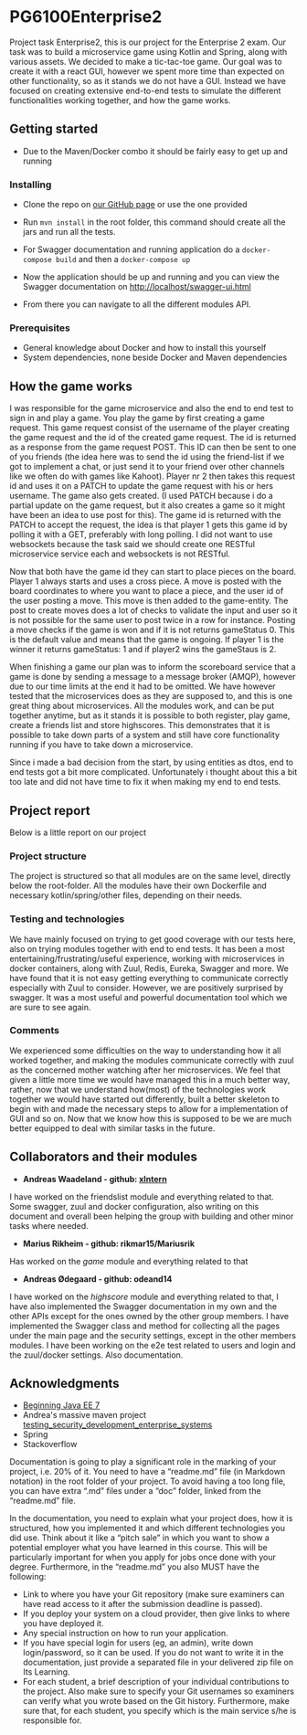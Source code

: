# PG6100Enterprise2
Project task Enterprise2, this is our project for the Enterprise 2 exam.
Our task was to build a microservice game using Kotlin and Spring, along with various assets. We decided to make a tic-tac-toe game.
Our goal was to create it with a react GUI, however we spent more time than expected on other functionality, so as it stands we do not have a GUI.
Instead we have focused on creating extensive end-to-end tests to simulate the different functionalities working together, and how the game works.

## Getting started
* Due to the Maven/Docker combo it should be fairly easy to get up and running

### Installing
* Clone the repo on [our GitHub page](https://github.com/odeand14/PG6100Enterprise2 "Our GitHub") or use the one provided
* Run ```mvn install``` in the root folder, this command should create all the jars and run all the tests.

* For Swagger documentation and running application do a ```docker-compose build``` and then a ```docker-compose up```
* Now the application should be up and running and you can view the Swagger documentation on [http://localhost/swagger-ui.html](http://localhost/swagger-ui.html)
* From there you can navigate to all the different modules API.

### Prerequisites
* General knowledge about Docker and how to install this yourself
* System dependencies, none beside Docker and Maven dependencies


## How the game works

I was responsible for the game microservice and also the end to end test to sign in and play a game.
You play the game by first creating a game request. This game request consist of the username of the player creating the game request and the id of the created game request. The id is returned as a response from the game request POST. This ID can then be sent to one of you friends (the idea here was to send the id using the friend-list if we got to implement a chat, or just send it to your friend over other channels like we often do with games like Kahoot).
Player nr 2 then takes this request id and uses it on a PATCH to update the game request with his or hers username. The game also gets created. (I used PATCH because i do a partial update on the game request, but it also creates a game so it might have been an idea to use post for this). The game id is returned with the PATCH to accept the request, the idea is that player 1 gets this game id by polling it with a GET, preferably with long polling. I did not want to use websockets because the task said we should create one RESTful microservice service each and websockets is not RESTful. 

Now that both have the game id they can start to place pieces on the board. Player 1 always starts and uses a cross piece. A move is posted with the board coordinates to where you want to place a piece, and the user id of the user posting a move. This move is then added to the game-entity. The post to create moves does a lot of checks to validate the input and user so it is not possible for the same user to post twice in a row for instance. 
Posting a move checks if the game is won and if it is not returns gameStatus 0. This is the default value and means that the game is ongoing. If player 1 is the winner it returns gameStatus: 1 and if player2 wins the gameStaus is 2. 


When finishing a game our plan was to inform the scoreboard service that a game is done by sending a message to a message broker (AMQP), however due to our time limits at the end it had to be omitted. We have however tested that the microservices does as they are supposed to, and this is one great thing about microservices. All the modules work, and can be put together anytime, but as it stands it is possible to both register, play game, create a friends list and store highscores. This demonstrates that it is possible to take down parts of a system and still have core functionality running if you have to take down a microservice. 


Since i made a bad decision from the start, by using entities as dtos, end to end tests got a bit more complicated. Unfortunately i thought about this a bit too late and did not have time to fix it when making my end to end tests.


## Project report
Below is a little report on our project
### Project structure
The project is structured so that all modules are on the same level, directly below the root-folder. All the modules have their own Dockerfile and necessary kotlin/spring/other files, depending on their needs.
### Testing and technologies
We have mainly focused on trying to get good coverage with our tests here, also on trying modules together with end to end tests. It has been a most entertaining/frustrating/useful experience, working with microservices in docker containers, along with Zuul, Redis, Eureka, Swagger and more. We have found that it is not easy getting everything to communicate correctly especially with Zuul to consider. However, we are positively surprised by swagger. It was a most useful and powerful documentation tool which we are sure to see again.
### Comments
We experienced some difficulties on the way to understanding how it all worked together, and making the modules communicate correctly with zuul as the concerned mother watching after her microservices. We feel that given a little more time we would have managed this in a much better way, rather, now that we understand how(most) of the technologies work together we would have started out differently, built a better skeleton to begin with and made the necessary steps to allow for a implementation of GUI and so on. Now that we know how this is supposed to be we are much better equipped to deal with similar tasks in the future.

## Collaborators and their modules
* **Andreas Waadeland - github: [xIntern](https://github.com/xIntern)**

I have worked on the friendslist module and everything related to that. Some swagger, zuul and docker configuration,
also writing on this document and overall been helping the group with building and other minor tasks where needed.

* **Marius Rikheim - github: rikmar15/Mariusrik**

Has worked on the *game* module and everything related to that

* **Andreas Ødegaard - github: odeand14**

I have worked on the *highscore* module and everything related to that, I have also implemented the Swagger documentation in my own and the other APIs except for the ones owned by the other group members. I have implemented the Swagger class and method for collecting all the pages under the main page and the security settings, except in the other members modules. I have been working on the e2e test related to users and login and the zuul/docker settings. Also documentation.

## Acknowledgments
* [Beginning Java EE 7](https://www.amazon.com/Beginning-Java-EE-Expert-Voice/dp/143024626X)
* Andrea's massive maven project [testing_security_development_enterprise_systems](https://github.com/arcuri82/testing_security_development_enterprise_systems)
* Spring
* Stackoverflow



Documentation is going to play a significant role in the marking of your project, i.e. 20% of it. You
need to have a “readme.md” file (in Markdown notation) in the root folder of your project. To avoid
having a too long file, you can have extra “.md” files under a “doc” folder, linked from the
“readme.md” file.

In the documentation, you need to explain what your project does, how it is structured, how you
implemented it and which different technologies you did use. Think about it like a “pitch sale” in
which you want to show a potential employer what you have learned in this course. This will be
particularly important for when you apply for jobs once done with your degree. Furthermore, in the
“readme.md” you also MUST have the following:

* Link to where you have your Git repository (make sure examiners can have read access to it
after the submission deadline is passed).
* If you deploy your system on a cloud provider, then give links to where you have deployed
it.
* Any special instruction on how to run your application.
* If you have special login for users (eg, an admin), write down login/password, so it can be
used. If you do not want to write it in the documentation, just provide a separated file in
your delivered zip file on Its Learning.
* For each student, a brief description of your individual contributions to the project. Also
make sure to specify your Git usernames so examiners can verify what you wrote based on
the Git history. Furthermore, make sure that, for each student, you specify which is the main
service s/he is responsible for.
